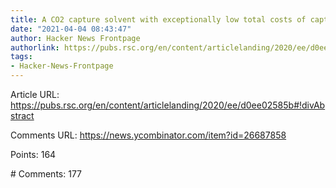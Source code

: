 ```yaml
---
title: A CO2 capture solvent with exceptionally low total costs of capture
date: "2021-04-04 08:43:47"
author: Hacker News Frontpage
authorlink: https://pubs.rsc.org/en/content/articlelanding/2020/ee/d0ee02585b#!divAbstract
tags:
- Hacker-News-Frontpage
---
```


<p>Article URL: <a href="https://pubs.rsc.org/en/content/articlelanding/2020/ee/d0ee02585b#!divAbstract">https://pubs.rsc.org/en/content/articlelanding/2020/ee/d0ee02585b#!divAbstract</a></p>
<p>Comments URL: <a href="https://news.ycombinator.com/item?id=26687858">https://news.ycombinator.com/item?id=26687858</a></p>
<p>Points: 164</p>
<p># Comments: 177</p>
